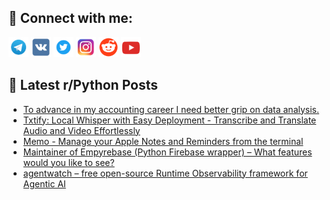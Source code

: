 ## 🔎 Connect with me:
[<img src="https://github.com/bullbesh/bullbesh/blob/main/images/Telegram.png" width="32" height="32" />](https://t.me/bullbesh)
[<img src="https://github.com/bullbesh/bullbesh/blob/main/images/VK.png" width="32" height="32" />](https://vk.com/bullbesh)
[<img src="https://github.com/bullbesh/bullbesh/blob/main/images/Twitter.png" width="32" height="32" />](https://twitter.com/bullbesh1)
[<img src="https://github.com/bullbesh/bullbesh/blob/main/images/Instagram.png" width="32" height="32" />](https://www.instagram.com/bullbesh)
[<img src="https://github.com/bullbesh/bullbesh/blob/main/images/Reddit.png" width="32" height="32" />](https://www.reddit.com/user/bullbesh)
[<img src="https://github.com/bullbesh/bullbesh/blob/main/images/YouTube.png" width="32" height="32" />](https://www.youtube.com/channel/UCtfjRs6uzgq5mfm8S06WTcg)

## 📕 Latest r/Python Posts
<!-- BLOG-POST-LIST:START -->
- [To advance in my accounting career I need better grip on data analysis.](https://www.reddit.com/r/Python/comments/1jsr5l2/to_advance_in_my_accounting_career_i_need_better/)
- [Txtify: Local Whisper with Easy Deployment - Transcribe and Translate Audio and Video Effortlessly](https://www.reddit.com/r/Python/comments/1jsqmpe/txtify_local_whisper_with_easy_deployment/)
- [Memo - Manage your Apple Notes and Reminders from the terminal](https://www.reddit.com/r/Python/comments/1jspmga/memo_manage_your_apple_notes_and_reminders_from/)
- [Maintainer of Empyrebase &lpar;Python Firebase wrapper&rpar; – What features would you like to see?](https://www.reddit.com/r/Python/comments/1jsp54c/maintainer_of_empyrebase_python_firebase_wrapper/)
- [agentwatch – free open-source Runtime Observability framework for Agentic AI](https://www.reddit.com/r/Python/comments/1jsp41m/agentwatch_free_opensource_runtime_observability/)
<!-- BLOG-POST-LIST:END -->
